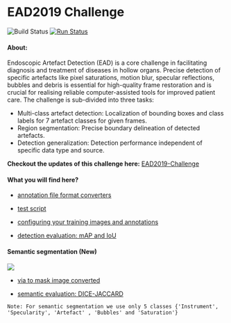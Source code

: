 # EAD2019 Challenge
![Build Status](https://travis-ci.org/sharibox/EAD2019.svg?branch=master)
[![Run Status](https://api.shippable.com/projects/5c408fe786df400800bbfbc4/badge?branch=master)]()

#### About:
Endoscopic Artefact Detection (EAD) is a core challenge in facilitating diagnosis and treatment of diseases in hollow organs. Precise detection of specific artefacts like pixel saturations, motion blur, specular reflections, bubbles and debris is essential for high-quality frame restoration and is crucial for realising reliable computer-assisted tools for improved patient care. The challenge is sub-divided into three tasks: 

- Multi-class artefact detection: Localization of bounding boxes and class labels for 7  artefact classes for given frames.
- Region segmentation: Precise boundary delineation of detected artefacts. 
- Detection generalization: Detection performance independent of specific data type and source.

**Checkout the updates of this challenge here:** [EAD2019-Challenge](https://ead2019.grand-challenge.org/EAD2019)

#### What you will find here?

- [annotation file format converters](https://github.com/sharibox/EAD2019/tree/master/fileFormatConverters)

- [test script](https://github.com/sharibox/EAD2019/tree/master/scripts) 

- [configuring your training images and annotations](https://github.com/sharibox/EAD2019/tree/master/annotationImages_and_labels) 

- [detection evaluation: mAP and IoU](https://github.com/sharibox/EAD2019/tree/master/evaluation_mAP-IoU)


#### Semantic segmentation (New)

<img src="https://github.com/sharibox/EAD2019/blob/master/imgs/mask_overlayimage.jpg">

- [via to mask image converted](https://github.com/sharibox/EAD2019/blob/master/jsonViaAnnotation_maskImage.py)

- [semantic evaluation: DICE-JACCARD](https://github.com/sharibox/EAD2019/tree/master/evaluation_semantic)

 ``Note: For semantic segmentation we use only 5 classes {'Instrument', 'Specularity', 'Artefact' , 'Bubbles' and 'Saturation'}``
 
 


